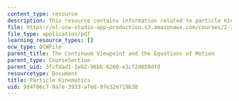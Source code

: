 ```yaml
---
content_type: resource
description: This resource contains information related to particle kinematics.
file: https://ol-ocw-studio-app-production.s3.amazonaws.com/courses/2-25-advanced-fluid-mechanics-fall-2013/9d4f06c79a7e3933afed97e32e719638_MIT2_25F13_Part_Kinemat.pdf
file_type: application/pdf
learning_resource_types: []
ocw_type: OCWFile
parent_title: The Continuum Viewpoint and the Equations of Motion
parent_type: CourseSection
parent_uid: 3fcfdad1-1e62-96bb-6260-e3cf2d650dfd
resourcetype: Document
title: Particle Kinematics
uid: 9d4f06c7-9a7e-3933-afed-97e32e719638
---
```

